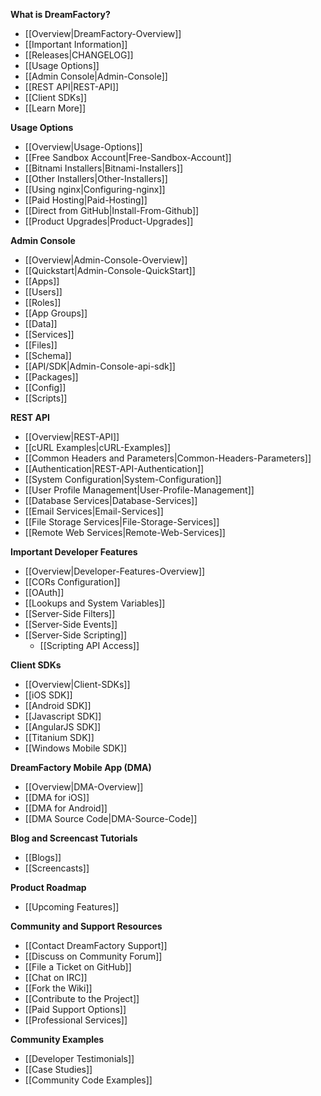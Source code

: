 <!--[Home](Home) &nbsp;*/*&nbsp; [Documentation](Documentation)
-->

 **What is DreamFactory?**

  * [[Overview|DreamFactory-Overview]]
  * [[Important Information]]
  * [[Releases|CHANGELOG]]
  * [[Usage Options]]
  * [[Admin Console|Admin-Console]]
  * [[REST API|REST-API]]
  * [[Client SDKs]]
  * [[Learn More]]

**Usage Options**

 * [[Overview|Usage-Options]]
 * [[Free Sandbox Account|Free-Sandbox-Account]]
 * [[Bitnami Installers|Bitnami-Installers]]
 * [[Other Installers|Other-Installers]]
 * [[Using nginx|Configuring-nginx]]
 * [[Paid Hosting|Paid-Hosting]]
 * [[Direct from GitHub|Install-From-Github]]
 * [[Product Upgrades|Product-Upgrades]]

<!--* [[Bitnami for Google Cloud]] (soon) -->
<!--* [[Manual Installer for Windows]] (soon)-->
<!--* [[Engine Yard Hosting]] (soon)-->

**Admin Console**

 * [[Overview|Admin-Console-Overview]]
 * [[Quickstart|Admin-Console-QuickStart]]
 * [[Apps]]
 * [[Users]]
 * [[Roles]]
 * [[App Groups]]
 * [[Data]]
 * [[Services]]
 * [[Files]]
 * [[Schema]]
 * [[API/SDK|Admin-Console-api-sdk]]
 * [[Packages]]
 * [[Config]]
 * [[Scripts]]

**REST API**

 * [[Overview|REST-API]]
 * [[cURL Examples|cURL-Examples]]
 * [[Common Headers and Parameters|Common-Headers-Parameters]]
 * [[Authentication|REST-API-Authentication]]
 * [[System Configuration|System-Configuration]]
 * [[User Profile Management|User-Profile-Management]]
 * [[Database Services|Database-Services]]
 * [[Email Services|Email-Services]]
 * [[File Storage Services|File-Storage-Services]]
 * [[Remote Web Services|Remote-Web-Services]]

**Important Developer Features**

 * [[Overview|Developer-Features-Overview]]
 * [[CORs Configuration]]
 * [[OAuth]]
 * [[Lookups and System Variables]] 
 * [[Server-Side Filters]] 
 * [[Server-Side Events]] 
 * [[Server-Side Scripting]] 
   * [[Scripting API Access]] 
 
<!-- * [[Packager]] -->
<!-- * [[Active Directory Integration] -->
<!-- * [[SAML Integration]] -->


**Client SDKs**

 * [[Overview|Client-SDKs]]
 * [[iOS SDK]]
 * [[Android SDK]]
 * [[Javascript SDK]]
 * [[AngularJS SDK]]
 * [[Titanium SDK]]
 * [[Windows Mobile SDK]]
<!-- * [[Sencha SDK]]-->

<!-- * [[Backbone.js SDK]]-->
<!-- * [[Ember.js SDK]]-->
<!-- * [[KnockoutJS SDK]]-->

**DreamFactory Mobile App (DMA)**

 * [[Overview|DMA-Overview]]
 * [[DMA for iOS]]
 * [[DMA for Android]]
 * [[DMA Source Code|DMA-Source-Code]]

<!-- * [[DMA for Windows Mobile]]-->

**Blog and Screencast Tutorials**

 * [[Blogs]]
 * [[Screencasts]]

**Product Roadmap**

 * [[Upcoming Features]]

**Community and Support Resources**

 * [[Contact DreamFactory Support]]
 * [[Discuss on Community Forum]]
 * [[File a Ticket on GitHub]]
 * [[Chat on IRC]]
 * [[Fork the Wiki]]
 * [[Contribute to the Project]]
 * [[Paid Support Options]]
 * [[Professional Services]]

**Community Examples**

 * [[Developer Testimonials]]
 * [[Case Studies]]
 * [[Community Code Examples]]
